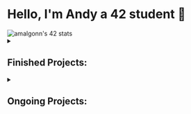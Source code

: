 # Hello, I'm Andy a 42 student 👋

<img src="https://badge.mediaplus.ma/starryblue/amalgonn?1337Badge=off&UM6P=off" alt="amalgonn's 42 stats"/> 

<details>
  <summary> <h2>Finished Projects: </h2> </summary>
    <li> 1st Circle :
      <img src="./badges/libftm.png"  title="libft: 125/100" length="100" width="100"><img src="./badges/get_next_linee.png"  title="get_next_line: 112/100" length="100" width="100"><img src="./badges/ft_printfe.png"  title="ft_printf: 100/100" length="100" width="100"><img src="./badges/born2berootm.png"  title="born2beroot: 125/100" length="100" width="100"> </br>
    <li>2nd Circle : 
      <!--- <img src="./badges/push_swape.png"  title="Push-swap: 83/100" length="100" width="100"><img src="./badges/minitalkm.png"  title="Minitalk: 125/125" length="100" width="100"> --> <img src="./badges/so_longe.png"  title="so_long : 100/100" length="100" width="100"> </br>
      <!--- <li>3rd Circle : <img src="./badges/minishelln.png"  title="Minishell : a venir" length="100" width="100"><img src="./badges/philosophersn.png"  title="Philosophers : a venir" length="100" width="100"> -->
</details>

<details>
  <summary> <h2>Ongoing Projects: </h2></summary>
    <li> Project(s) :
      <img src="./badges/push_swapn.png"  title="Push_swap" length="100" width="100"><img src="./badges/pipexn.png"  title="Pipex" length="100" width="100">
</details>

